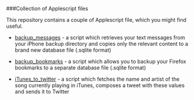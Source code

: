 ###Collection of Applescript files

This repository contains a couple of Applescript file, which you might find useful.

* [backup_messages](https://github.com/nrollr/applescript/tree/master/backup_messages/) - a script which retrieves your text messages from your iPhone backup directory and copies only the relevant content to a brand new database file (.sqlite format)

* [backup_bookmarks](https://github.com/nrollr/applescript/tree/master/backup_bookmarks/) - a script which allows you to backup your Firefox bookmarks to a separate database file (.sqlite format)

* [iTunes_to_twitter](https://github.com/nrollr/applescript/tree/master/iTunes_to_twitter/) - a script which fetches the name and artist of the song currently playing in iTunes, composes a tweet with these values and sends it to Twitter